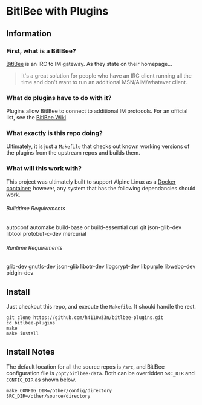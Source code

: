 BitlBee with Plugins
====================

Information
-----------

### First, what is a BitlBee?
[BitlBee](1) is an IRC to IM gateway. As they state on their homepage...

> It's a great solution for people who have an IRC client running all the time and don't want to run an additional MSN/AIM/whatever client.

[1]: https://www.bitlbee.org/

### What do plugins have to do with it?
Plugins allow BitlBee to connect to additional IM protocols. For an official list, see the [BitlBee Wiki](2)

[2]: https://wiki.bitlbee.org/

### What exactly is this repo doing?
Ultimately, it is just a `Makefile` that checks out known working versions of the plugins from the upstream repos and builds them.

### What will this work with?
This project was ultimately built to support Alpine Linux as a [Docker container](3); however, any system that has the following dependancies should work.

[3]: https://cloud.docker.com/repository/docker/h4110w33n/bitlbee-plugins-docker

###### Buildtime Requirements
autoconf
automake
build-base or build-essential
curl
git
json-glib-dev
libtool
protobuf-c-dev
mercurial

###### Runtime Requirements
glib-dev
gnutls-dev
json-glib
libotr-dev
libgcrypt-dev
libpurple
libwebp-dev
pidgin-dev

Install
-------
Just checkout this repo, and execute the `Makefile`. It should handle the rest.
```
git clone https://github.com/h4110w33n/bitlbee-plugins.git
cd bitlbee-plugins
make
make install
```

Install Notes
-------------
The default location for all the source repos is `/src`, and BitlBee configuration file is `/opt/bitlbee-data`. Both can be overridden `SRC_DIR` and `CONFIG_DIR` as shown below.
```
make CONFIG_DIR=/other/config/directory SRC_DIR=/other/source/directory
```
